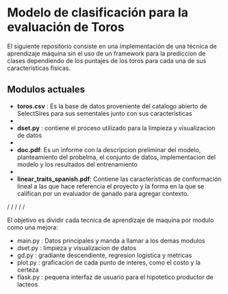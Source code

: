 # Modelo de clasificación para la evaluación de Toros 
El siguiente repositorio consiste en una implementación de una técnica de aprendizaje máquina sin el uso de un framework para la prediccion de clases dependiendo de los puntajes de los toros para cada una de sus caracteristicas fisicas.

## Modulos actuales
- **toros.csv** : Es la base de datos proveniente del catalogo abierto de SelectSires para sus sementales junto con sus caracteristicas
- 
- **dset.py** : contiene el proceso utilizado para la limpieza y visualizacion de datos
- 
- **doc.pdf**: Es un informe con la descripcion preliminar del modelo, planteamiento del probelma, el conjunto de datos, implementacion del modelo y los resultados del entrenamiento
- 
- **linear_traits_spanish.pdf**: Contiene las características de conformación lineal a las que hace referencia el proyecto y la forma en la que se califican por un evaluador de ganado para agregar contexto.

/
/
/
/
/

El objetivo es dividir cada tecnica de aprendizaje de maquina por modulo como una mejora:
- main.py : Datos principales y manda a llamar a los demas modulos
- dset.py : limpieza y visualizacion de datos
- gd.py : gradiante descendiente, regresion logistica y metricas
- plot.py : graficacion de cada punto de interes, como el costo y la certeza
- flask.py : pequena interfaz de usuario para el hipotetico productor de lacteos
